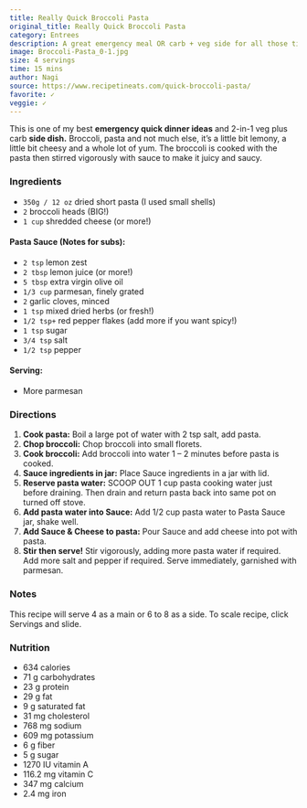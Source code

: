 ```yaml
---
title: Really Quick Broccoli Pasta
original_title: Really Quick Broccoli Pasta
category: Entrees
description: A great emergency meal OR carb + veg side for all those times when your cupboards are bare except for broccoli, pasta, and some kind of cheese. It's saucy without using tons of oil, and there's loads of sub options. Quick and utterly scrumptious – loaded with tons of broccoli!
image: Broccoli-Pasta_0-1.jpg
size: 4 servings
time: 15 mins
author: Nagi
source: https://www.recipetineats.com/quick-broccoli-pasta/
favorite: ✓
veggie: ✓
---
```


This is one of my best **emergency quick dinner ideas** and 2\-in\-1 veg plus carb **side dish.**  Broccoli, pasta and not much else, it’s a little bit lemony, a little bit cheesy and a whole lot of yum. The broccoli is cooked with the pasta then stirred vigorously with sauce to make it juicy and saucy.

### Ingredients

* `350g / 12 oz` dried short pasta (I used small shells)
* `2` broccoli heads (BIG!)
* `1 cup` shredded cheese (or more!)

#### Pasta Sauce (Notes for subs):

* `2 tsp` lemon zest
* `2 tbsp` lemon juice (or more!)
* `5 tbsp` extra virgin olive oil
* `1/3 cup` parmesan, finely grated
* `2` garlic cloves, minced
* `1 tsp` mixed dried herbs (or fresh!)
* `1/2 tsp+` red pepper flakes (add more if you want spicy!)
* `1 tsp` sugar
* `3/4 tsp` salt
* `1/2 tsp` pepper

#### Serving:

* More parmesan

### Directions

1. **Cook pasta:** Boil a large pot of water with 2 tsp salt, add pasta.
2. **Chop broccoli:** Chop broccoli into small florets.
3. **Cook broccoli:** Add broccoli into water 1 – 2 minutes before pasta is cooked.
4. **Sauce ingredients in jar:** Place Sauce ingredients in a jar with lid.
5. **Reserve pasta water:** SCOOP OUT 1 cup pasta cooking water just before draining. Then drain and return pasta back into same pot on turned off stove.
6. **Add pasta water into Sauce:** Add 1/2 cup pasta water to Pasta Sauce jar, shake well. 
7. **Add Sauce & Cheese to pasta:** Pour Sauce and add cheese into pot with pasta.
8. **Stir then serve!** Stir vigorously, adding more pasta water if required. Add more salt and pepper if required. Serve immediately, garnished with parmesan.

### Notes

This recipe will serve 4 as a main or 6 to 8 as a side. To scale recipe, click Servings and slide.

### Nutrition
  - 634 calories
  - 71 g carbohydrates
  - 23 g protein
  - 29 g fat
  - 9 g saturated fat
  - 31 mg cholesterol
  - 768 mg sodium
  - 609 mg potassium
  - 6 g fiber
  - 5 g sugar
  - 1270 IU vitamin A
  - 116.2 mg vitamin C
  - 347 mg calcium
  - 2.4 mg iron